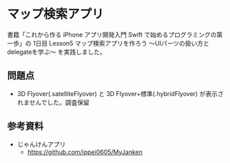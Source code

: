 # マップ検索アプリ
書籍「これから作る iPhone アプリ開発入門 Swift で始めるプログラミングの第一歩」の 1日目 Lesson5 マップ検索アプリを作ろう 〜UIパーツの扱い方とdelegateを学ぶ〜 を実践しました。

## 問題点
* 3D Flyover(.satelliteFlyover) と 3D Flyover+標準(.hybridFlyover) が表示されませんでした。調査保留

## 参考資料
* じゃんけんアプリ
  - https://github.com/ippei0605/MyJanken
